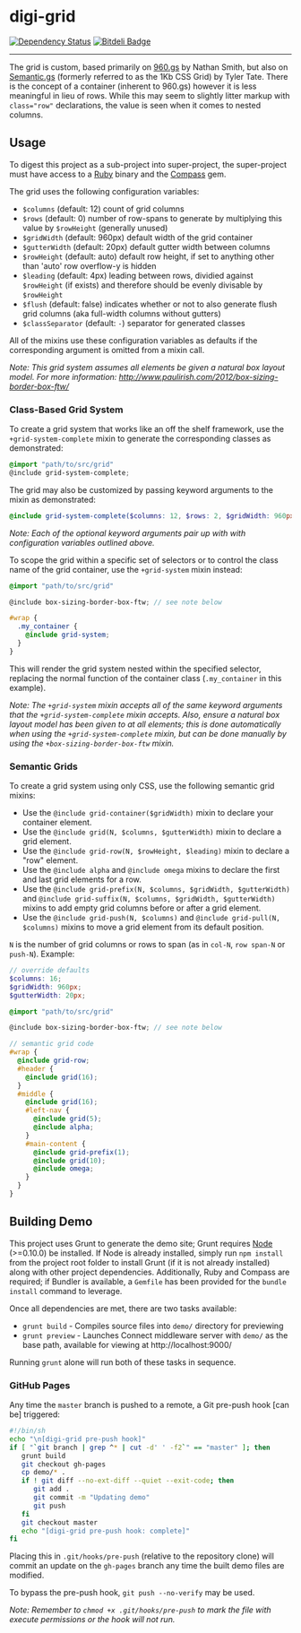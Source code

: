 digi-grid
=========

[![Dependency Status](https://david-dm.org/digitaljhelms/digi-grid.png)](https://david-dm.org/digitaljhelms/digi-grid "David Badge")
[![Bitdeli Badge](https://d2weczhvl823v0.cloudfront.net/digitaljhelms/digi-grid/trend.png)](https://bitdeli.com/free "Bitdeli Badge")

---

The grid is custom, based primarily on [960.gs](http://960.gs/) by Nathan Smith, but also on [Semantic.gs](http://semantic.gs/) (formerly referred to as the 1Kb CSS Grid) by Tyler Tate. There is the concept of a container (inherent to 960.gs) however it is less meaningful in lieu of rows. While this may seem to slightly litter markup with `class="row"` declarations, the value is seen when it comes to nested columns.

## Usage

To digest this project as a sub-project into super-project, the super-project must have access to a [Ruby](https://www.ruby-lang.org/en/) binary and the [Compass](http://compass-style.org/) gem.

The grid uses the following configuration variables:

* `$columns` (default: 12) count of grid columns
* `$rows` (default: 0) number of row-spans to generate by multiplying this value by `$rowHeight` (generally unused)
* `$gridWidth` (default: 960px) default width of the grid container
* `$gutterWidth` (default: 20px) default gutter width between columns
* `$rowHeight` (default: auto) default row height, if set to anything other than 'auto' row overflow-y is hidden
* `$leading` (default: 4px) leading between rows, dividied against `$rowHeight` (if exists) and therefore should be evenly divisable by `$rowHeight`
* `$flush` (default: false) indicates whether or not to also generate flush grid columns (aka full-width columns without gutters)
* `$classSeparator` (default: `-`) separator for generated classes

All of the mixins use these configuration variables as defaults if the corresponding argument is omitted from a mixin call.

*Note: This grid system assumes all elements be given a natural box layout model. For more information: http://www.paulirish.com/2012/box-sizing-border-box-ftw/*

### Class-Based Grid System

To create a grid system that works like an off the shelf framework, use the `+grid-system-complete` mixin to generate the corresponding classes as demonstrated:

```scss
@import "path/to/src/grid"
@include grid-system-complete;
```

The grid may also be customized by passing keyword arguments to the mixin as demonstrated:

```scss
@include grid-system-complete($columns: 12, $rows: 2, $gridWidth: 960px, $gutterWidth: 20px, $rowHeight: 100px, $leading: 10px, $flush: true);
```

*Note: Each of the optional keyword arguments pair up with with configuration variables outlined above.*

To scope the grid within a specific set of selectors or to control the class name of the grid container, use the `+grid-system` mixin instead:

```scss
@import "path/to/src/grid"

@include box-sizing-border-box-ftw; // see note below

#wrap {
  .my_container {
    @include grid-system;
  }
}
```

This will render the grid system nested within the specified selector, replacing the normal function of the container class (`.my_container` in this example).

*Note: The `+grid-system` mixin accepts all of the same keyword arguments that the `+grid-system-complete` mixin accepts. Also, ensure a natural box layout model has been given to at all elements; this is done automatically when using the `+grid-system-complete` mixin, but can be done manually by using the `+box-sizing-border-box-ftw` mixin.*

### Semantic Grids

To create a grid system using only CSS, use the following semantic grid mixins:

* Use the `@include grid-container($gridWidth)` mixin to declare your container element.
* Use the `@include grid(N, $columns, $gutterWidth)` mixin to declare a grid element.
* Use the `@include grid-row(N, $rowHeight, $leading)` mixin to declare a "row" element.
* Use the `@include alpha` and `@include omega` mixins to declare the first and last grid elements for a row.
* Use the `@include grid-prefix(N, $columns, $gridWidth, $gutterWidth)` and `@include grid-suffix(N, $columns, $gridWidth, $gutterWidth)`
 mixins to add empty grid columns before or after a grid element.
* Use the `@include grid-push(N, $columns)` and `@include grid-pull(N, $columns)` mixins to move a grid element from its default position.

`N` is the number of grid columns or rows to span (as in `col-N`, `row span-N` or `push-N`). Example:

```scss
// override defaults
$columns: 16;
$gridWidth: 960px;
$gutterWidth: 20px;

@import "path/to/src/grid"

@include box-sizing-border-box-ftw; // see note below

// semantic grid code
#wrap {
  @include grid-row;
  #header {
    @include grid(16);
  }
  #middle {
    @include grid(16);
    #left-nav {
      @include grid(5);
      @include alpha;
    }
    #main-content {
      @include grid-prefix(1);
      @include grid(10);
      @include omega;
    }
  }
}
```

## Building Demo

This project uses Grunt to generate the demo site; Grunt requires [Node](http://nodejs.org/) (>=0.10.0) be installed. If Node is already installed, simply run `npm install` from the project root folder to install Grunt (if it is not already installed) along with other project dependencies. Additionally, Ruby and Compass are required; if Bundler is available, a `Gemfile` has been provided for the `bundle install` command to leverage.

Once all dependencies are met, there are two tasks available:

* `grunt build` - Compiles source files into `demo/` directory for previewing
* `grunt preview` - Launches Connect middleware server with `demo/` as the base path, available for viewing at http://localhost:9000/

Running `grunt` alone will run both of these tasks in sequence.

### GitHub Pages

Any time the `master` branch is pushed to a remote, a Git pre-push hook [can be] triggered:

```sh
#!/bin/sh
echo "\n[digi-grid pre-push hook]"
if [ "`git branch | grep ^* | cut -d' ' -f2`" == "master" ]; then
   grunt build
   git checkout gh-pages
   cp demo/* .
   if ! git diff --no-ext-diff --quiet --exit-code; then
      git add .
      git commit -m "Updating demo"
      git push
   fi
   git checkout master
   echo "[digi-grid pre-push hook: complete]"
fi
```

Placing this in `.git/hooks/pre-push` (relative to the repository clone) will commit an update on the `gh-pages` branch any time the built demo files are modified.

To bypass the pre-push hook, `git push --no-verify` may be used.

*Note: Remember to `chmod +x .git/hooks/pre-push` to mark the file with execute permissions or the hook will not run.*
